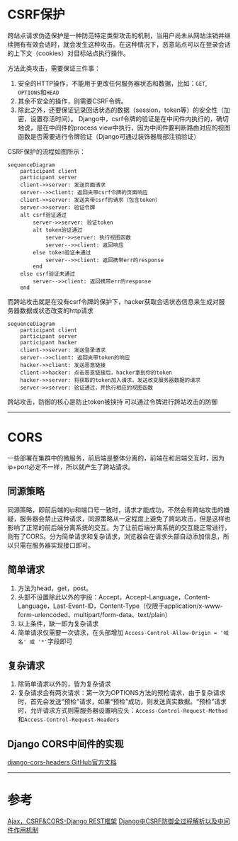 # CSRF保护
跨站点请求伪造保护是一种防范特定类型攻击的机制，当用户尚未从网站注销并继续拥有有效会话时，就会发生这种攻击。在这种情况下，恶意站点可以在登录会话的上下文（cookies）对目标站点执行操作。
<!-- more -->
方法此类攻击，需要保证三件事：
1. 安全的HTTP操作，不能用于更改任何服务器状态和数据，比如：`GET`, `OPTIONS`和`HEAD`
2. 其余不安全的操作，则需要CSRF令牌。
3. 除此之外，还要保证记录回话状态的数据（session，token等）的安全性（加密，设置存活时间）。
Django中，csrf令牌的验证是在中间件内执行的，确切地说，是在中间件的process view中执行，因为中间件要判断路由对应的视图函数是否需要进行令牌验证（Django可通过装饰器局部注销验证）

CSRF保护的流程如图所示：
```mermaid
sequenceDiagram
    participant client
    participant server
    client->>server: 发送页面请求
    server-->>client: 返回夹带csrf令牌的页面响应
    client->>server: 发送夹带csrf的请求（包含token）
    server->>server: 验证令牌
    alt csrf验证通过
        server->>server: 验证token
        alt token验证通过
            server->>server: 执行视图函数
            server-->>client: 返回响应
        else token验证未通过
            server-->>client: 返回携带err的response
        end
    else csrf验证未通过
        server-->>client: 返回携带err的response
    end
```
而跨站攻击就是在没有csrf令牌的保护下，hacker获取会话状态信息来生成对服务器数据或状态改变的http请求
```mermaid
sequenceDiagram
    participant client
    participant server
    participant hacker
    client->>server: 发送登录请求
    server-->>client: 返回夹带token的响应
    hacker->>client: 发送恶意链接
    client->>hacker: 点击恶意链接后，hacker拿到你的token
    hacker->>server: 将获取的token加入请求，发送改变服务器数据的请求
    server->>server: 验证通过，并执行相应的视图函数
```
跨站攻击，防御的核心是防止token被挟持
可以通过令牌进行跨站攻击的防御

---
# CORS
一些部署在集群中的微服务，前后端是整体分离的，前端在和后端交互时，因为 ip+port必定不一样，所以就产生了跨站请求。
## 同源策略
同源策略，即前后端的ip和端口号一致时，请求才能成功，不然会有跨站攻击的嫌疑，服务器会禁止这种请求，同源策略从一定程度上避免了跨站攻击，但是这样也影响了正常的前后端分离系统的交互。为了让前后端分离系统的交互能正常进行，则有了CORS。分为简单请求和复杂请求，浏览器会在请求头部自动添加信息，所以只需在服务器实现接口即可。
## 简单请求
1. 方法为head，get，post。
2. 头部不设置除此以外的字段：Accept，Accept-Language，Content-Language，Last-Event-ID，Content-Type（仅限于application/x-www-form-urlencoded、multipart/form-data、text/plain）
3. 以上条件，缺一即为复杂请求
4. 简单请求仅需要一次请求，在头部增加 `Access-Control-Allow-Origin = '域名' 或 '*'`字段即可

## 复杂请求
1. 除简单请求以外的，皆为复杂请求
2. 复杂请求会有两次请求：第一次为OPTIONS方法的预检请求，由于复杂请求时，首先会发送“预检”请求，如果“预检”成功，则发送真实数据。“预检”请求时，允许请求方式则需服务器设置响应头：`Access-Control-Request-Method`和`Access-Control-Request-Headers`

## Django CORS中间件的实现
[django-cors-headers GitHub官方文档](https://github.com/adamchainz/django-cors-headers)

---
# 参考
[Ajax，CSRF&CORS-Django REST框架](https://www.jianshu.com/p/a3a9314067da)
[Django中CSRF防御全过程解析以及中间件作用机制](https://blog.csdn.net/Deft_MKJing/article/details/90348835)

